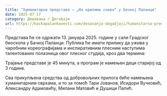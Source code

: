 ```yaml
---
title: "Хуманитарна представа – „На крилима снова“ у Бачкој Паланци"
date: 2025-07-17
category: Дешавања / Догађаји
url: https://backapalankavesti.com/desavanja-dogadjaji/humanitarna-predstava-na-krilima-snova-u-backoj-palanci/
---
```


Представа ће се одржати 13. јануара 2025. године у сали Градског биоскопа у Бачкој Паланци. Публика ће имати прилику да ужива у чаробним кореографијама и инспиративним плесним наступима талентованих полазница овог плесног студија, кроз два термина:

Трајање представе је 45 минута, а програм је намењен деци старијој од 3 године.

Сва прикупљена средства од добровољних прилога биће намењена хуманитарним сврхама, и то за помоћ Тари Јованов, Исидори Вучковић, Александру Адамовићу, Милани Матовић и Душици Папић.
